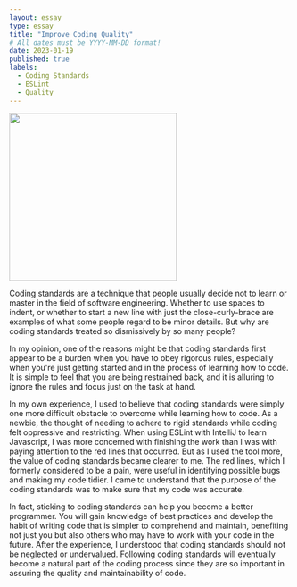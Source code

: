 ```yaml
---
layout: essay
type: essay
title: "Improve Coding Quality"
# All dates must be YYYY-MM-DD format!
date: 2023-01-19
published: true
labels:
  - Coding Standards
  - ESLint 
  - Quality
---
```


<img width="300px" class="img-fluid" src="../img/.png"> 
 
Coding standards are a technique that people usually decide not to learn or master in the field of software engineering. Whether to use spaces to indent, or whether to start a new line with just the close-curly-brace are examples of what some people regard to be minor details. But why are coding standards treated so dismissively by so many people?

In my opinion, one of the reasons might be that coding standards first appear to be a burden when you have to obey rigorous rules, especially when you're just getting started and in the process of learning how to code. It is simple to feel that you are being restrained back, and it is alluring to ignore the rules and focus just on the task at hand. 

In my own experience, I used to believe that coding standards were simply one more difficult obstacle to overcome while learning how to code. As a newbie, the thought of needing to adhere to rigid standards while coding felt oppressive and restricting. When using ESLint with IntelliJ to learn Javascript, I was more concerned with finishing the work than I was with paying attention to the red lines that occurred. But as I used the tool more, the value of coding standards became clearer to me. The red lines, which I formerly considered to be a pain, were useful in identifying possible bugs and making my code tidier. I came to understand that the purpose of the coding standards was to make sure that my code was accurate.

In fact, sticking to coding standards can help you become a better programmer. You will gain knowledge of best practices and develop the habit of writing code that is simpler to comprehend and maintain, benefiting not just you but also others who may have to work with your code in the future. After the experience, I understood that coding standards should not be neglected or undervalued. Following coding standards will eventually become a natural part of the coding process since they are so important in assuring the quality and maintainability of code.

